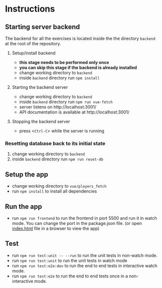 <!-- @format -->

# Instructions

## Starting server backend

The backend for all the exercises is located inside the the directory `backend`
at the root of the repository.

1. Setup/install backend

   - **this stage needs to be performed only once**
   - **you can skip this stage if the backend is already installed**
   - change working directory to `backend`
   - inside `backend` directory run `npm install`

2. Starting the backend server

   - change working directory to `backend`
   - inside `backend` directory run `npm run vue-fetch`
   - server listens on http://localhost:3001/
   - API documentation is available at http://localhost:3001/

3. Stopping the backend server
   - press <`Ctrl-C`> while the server is running

### Resetting database back to its initial state

1. change working directory to `backend`
2. inside `backend` directory run `npm run reset-db`

## Setup the app

- change working directory to `vue/players_fetch`
- run `npm install` to install all dependencies

## Run the app

- run `npm run frontend` to run the frontend in port 5500 and run it in watch mode. You can change the port in the package.json file. (or open [index.html](./index.html) file in a browser to view the app)

## Test

- run `npm run test:unit -- --run` to run the unit tests in non-watch mode.
- run `npm run test:unit` to run the unit tests in watch mode
- run `npm run test:e2e:dev` to run the end to end tests in interactive watch mode.
- run `npm run test:e2e` to run the end to end tests once in a non-interactive mode.
